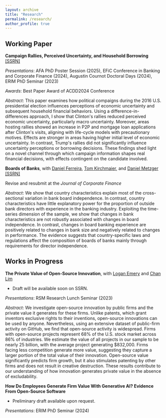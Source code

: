 ```yaml
---
layout: archive
title: "Research"
permalink: /research/
author_profile: true
---
```

## Working Paper

**Campaign Rallies, Perceived Uncertainty, and Household Borrowing** [[SSRN]](https://papers.ssrn.com/sol3/papers.cfm?abstract_id=4924594)

*Presentations*: AFA PhD Poster Session (2025), EFiC Conference in Banking and Corporate Finance (2024), Augustin Cournot Doctoral Days (2024), ERIM PhD Seminar (2023) 

*Awards*: Best Paper Award of ACDD2024 Conference

*Abstract*:  This paper examines how political compaigns during the 2016 U.S. presidential election influences perceptions of economic uncertainty and subsequent household financial behaviors. Using a difference-in-differences approach, I show that Clinton's rallies reduced perceived economic uncertainty, particularly macro uncertainty. Moreover, areas hosting rallies showed an increase in P2P and mortgage loan applications after Clinton's visits, aligning with life-cycle models with precautionary motives. Effects are stronger in areas having higher initial level of economic uncertainty. In contrast, Trump's rallies did not significantly influence uncertainty perceptions or borrowing decisions. These findings shed light on a novel channel through which campaign information shapes real financial decisions, with effects contingent on the candidate involved.

**Boards of Banks**, with [Daniel Ferreira](https://sites.google.com/view/danielferreira), [Tom Kirchmaier](https://sites.google.com/site/tomkirchmaier/home), and [Daniel Metzger](https://sites.google.com/site/danielmetzgerhome/home) [[SSRN]](https://papers.ssrn.com/sol3/papers.cfm?abstract_id=1620551)

Revise and resubmit at the *Journal of Corporate Finance*

*Abstract*: We show that country characteristics explain most of the cross-sectional variation in bank board independence. In contrast, country characteristics have little explanatory power for the proportion of outside bank directors with experience in the banking industry. Exploiting the time-series dimension of the sample, we show that changes in bank characteristics are not robustly associated with changes in board independence. In contrast, changes in board banking experience are positively related to changes in bank size and negatively related to changes in performance. The evidence suggests that country-specific laws and regulations affect the composition of boards of banks mainly through requirements for director independence. 

## Works in Progress


**The Private Value of Open-Source Innovation**, with [Logan Emery](https://www.logan-emery.com/home) and [Chan Lim](https://www.chan-lim.com/)
- Draft will be available soon on SSRN.

*Presentations*: RSM Research Lunch Seminar (2023)

*Abstract*: We investigate open-source innovation by public firms and the private value it generates for these firms. Unlike patents, which grant inventors exclusive rights to their inventions, open-source innovations can be used by anyone. Nevertheless, using an extensive dataset of public-firm activity on GitHub, we find that open-source activity is widespread.  Firms with open-source projects represent 68% of the U.S. stock market across 86% of industries.  We estimate the value of all projects in our sample to be nearly 25 billion, with the average project generating \$832,000.  Firms facing less competition generate more value, suggesting they capture a larger portion of the total value of their innovation.  Open-source value significantly predicts firm growth, but it also stimulates patenting by other firms and does not result in creative destruction. These results contribute to our understanding of how innovation generates private value in the absence of excludability.

**How Do Employees Generate Firm Value With Generative AI? Evidence From Open-Source Software** 
- Preliminary draft available upon request.

*Presentations*: ERIM PhD Seminar (2024)